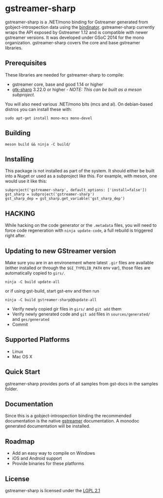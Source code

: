 gstreamer-sharp
=========

gstreamer-sharp is a .NET/mono binding for Gstreamer
generated from gobject-introspection data using the [bindinator].
gstreamer-sharp currently wraps the API exposed by Gstreamer 1.12
and is compatible with newer gstreamer versions. It was developed
under GSoC 2014 for the mono organization. gstreamer-sharp covers
the core and base gstreamer libraries.

Prerequisites
----
These libraries are needed for gstreamer-sharp to compile:
* gstreamer core, base and good 1.14 or higher
* [gtk-sharp] 3.22.0 or higher - *NOTE: This can be built as a meson subproject.*

You will also need various .NET/mono bits (mcs and al). On debian-based distros
you can install these with:

    sudo apt-get install mono-mcs mono-devel

Building
----

    meson build && ninja -C build/

Installing
----

This package is not installed as part of the system. It should either
be built into a Nuget or used as a subproject like this. For example,
with meson, one would use it like this:


    subproject('gstreamer-sharp', default_options: ['install=false'])
    gst_sharp = subproject('gstreamer-sharp')
    gst_sharp_dep = gst_sharp.get_variable('gst_sharp_dep')


HACKING
-------

While hacking on the code generator or the `.metadata` files, you will
need to force code regeneration with `ninja update-code`, a full rebuild
is triggered right after.

Updating to new GStreamer version
--------------------------------

Make sure you are in an environement where latest `.gir` files are available (either installed
or through the `$GI_TYPELIB_PATH` env var), those files are automatically copied to `girs/`.

    ninja -C build update-all

or if using gst-build, start gst-env and then run

    ninja -C build gstreamer-sharp@@update-all

* Verify newly copied gir files in `girs/` and `git add` them
* Verify newly generated code and `git add` files in `sources/generated/` and `ges/generated`
* Commit

Supported Platforms
----
* Linux
* Mac OS X

Quick Start
----
gstreamer-sharp provides ports of all samples from gst-docs in the samples folder.

Documentation
----

Since this is a gobject-introspection binding the recommended documentation is
the native [gstreamer] documentation. A monodoc generated documentation will be installed.

Roadmap
----
* Add an easy way to compile on Windows
* iOS and Android support
* Provide binaries for these platforms

License
----
gstreamer-sharp is licensed under the [LGPL 2.1](https://www.gnu.org/licenses/lgpl-2.1.html)

[bindinator]:https://github.com/GLibSharp/bindinator
[gtk-sharp]:https://github.com/GLibSharp/GtkSharp
[gstreamer]: http://gstreamer.freedesktop.org/data/doc/gstreamer/head/gstreamer/html/
